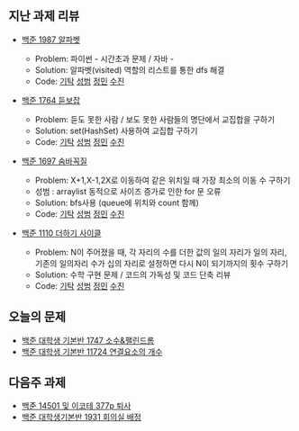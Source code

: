 ## 지난 과제 리뷰

- [백준 1987 알파벳](https://www.acmicpc.net/problem/1987)
  - Problem: 파이썬 - 시간초과 문제  / 자바  - 
  - Solution: 알파벳(visited) 역할의 리스트를 통한 dfs 해결 
  - Code: [기탁]() [성범]() [정민]() [수진]()

- [백준 1764 듣보잡](https://www.acmicpc.net/problem/1764)
  - Problem: 듣도 못한 사람 / 보도 못한 사람들의 명단에서 교집합을 구하기 
  - Solution: set(HashSet) 사용하여 교집합 구하기       
  - Code: [기탁]() [성범]() [정민]() [수진]()

- [백준 1697 숨바꼭질](https://www.acmicpc.net/problem/1697)
  - Problem: X+1,X-1,2X로 이동하여 같은 위치일 때 가장 최소의 이동 수 구하기 
  - 성범 : arraylist 동적으로 사이즈 증가로 인한 for 문 오류 
  - Solution: bfs사용 (queue에 위치와 count 함께)            
  - Code: [기탁]() [성범]() [정민]() [수진]()
  
- [백준 1110 더하기 사이클](https://www.acmicpc.net/problem/1110)
  - Problem: N이 주어졌을 때, 각 자리의 수를 더한 값의 일의 자리가 일의 자리, 기존의 일의자리 수가 십의 자리로 설정하면 다시 N이 되기까지의 횟수 구하기 
  - Solution: 수학 구현 문제 / 코드의 가독성 및 코드 단축 리뷰    
  - Code: [기탁]() [성범]() [정민]() [수진]()

## 오늘의 문제

- [백준 대학생 기본반 1747 소수&팰린드롬](https://www.acmicpc.net/problem/1747)
- [백준 대학생 기본반 11724 연결요소의 개수](https://www.acmicpc.net/problem/11724)


## 다음주 과제 

- [백준 14501 및 이코테 377p 퇴사](https://www.acmicpc.net/problem/14501)
- [백준 대학생기본반 1931 회의실 배정](https://www.acmicpc.net/problem/1931)
